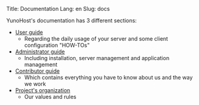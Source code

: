 Title: Documentation
Lang: en
Slug: docs

YunoHost's documentation has 3 different sections:

* [User guide]({filename}/pages/user.md)
     * Regarding the daily usage of your server and some client configuration "HOW-TOs"
* [Administrator guide]({filename}/pages/administrator.md)
     * Including installation, server management and application management
* [Contributor guide]({filename}/pages/contributor.md)
     * Which contains everything you have to know about us and the way we work
* [Project's organization]({filename}/pages/organisation/yunohost_project_organization.md)
     * Our values and rules
